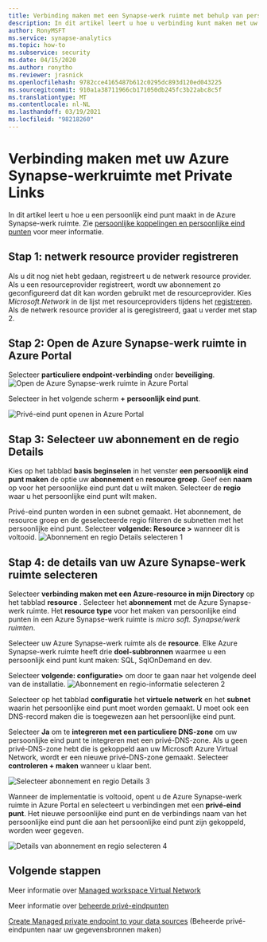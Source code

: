 ```yaml
---
title: Verbinding maken met een Synapse-werk ruimte met behulp van persoonlijke koppelingen
description: In dit artikel leert u hoe u verbinding kunt maken met uw Azure Synapse-werk ruimte met behulp van persoonlijke koppelingen
author: RonyMSFT
ms.service: synapse-analytics
ms.topic: how-to
ms.subservice: security
ms.date: 04/15/2020
ms.author: ronytho
ms.reviewer: jrasnick
ms.openlocfilehash: 9782cce4165487b612c0295dc893d120ed043225
ms.sourcegitcommit: 910a1a38711966cb171050db245fc3b22abc8c5f
ms.translationtype: MT
ms.contentlocale: nl-NL
ms.lasthandoff: 03/19/2021
ms.locfileid: "98218260"
---
```

# <a name="connect-to-your-azure-synapse-workspace-using-private-links"></a>Verbinding maken met uw Azure Synapse-werkruimte met Private Links

In dit artikel leert u hoe u een persoonlijk eind punt maakt in de Azure Synapse-werk ruimte. Zie [persoonlijke koppelingen en persoonlijke eind punten](../../private-link/index.yml) voor meer informatie.

## <a name="step-1-register-network-resource-provider"></a>Stap 1: netwerk resource provider registreren

Als u dit nog niet hebt gedaan, registreert u de netwerk resource provider. Als u een resourceprovider registreert, wordt uw abonnement zo geconfigureerd dat dit kan worden gebruikt met de resourceprovider. Kies *Microsoft.Network* in de lijst met resourceproviders tijdens het [registreren](../../azure-resource-manager/management/resource-providers-and-types.md). Als de netwerk resource provider al is geregistreerd, gaat u verder met stap 2.

## <a name="step-2-open-your-azure-synapse-workspace-in-azure-portal"></a>Stap 2: Open de Azure Synapse-werk ruimte in Azure Portal

Selecteer **particuliere endpoint-verbinding** onder **beveiliging**. 
![Open de Azure Synapse-werk ruimte in Azure Portal](./media/how-to-connect-to-workspace-with-private-links/private-endpoint-1.png)

Selecteer in het volgende scherm **+ persoonlijk eind punt**.

![Privé-eind punt openen in Azure Portal](./media/how-to-connect-to-workspace-with-private-links/private-endpoint-1a.png)

## <a name="step-3-select-your-subscription-and-region-details"></a>Stap 3: Selecteer uw abonnement en de regio Details

Kies op het tabblad **basis beginselen** in het venster **een persoonlijk eind punt maken** de optie uw **abonnement** en **resource groep**. Geef een **naam** op voor het persoonlijke eind punt dat u wilt maken. Selecteer de **regio** waar u het persoonlijke eind punt wilt maken.

Privé-eind punten worden in een subnet gemaakt. Het abonnement, de resource groep en de geselecteerde regio filteren de subnetten met het persoonlijke eind punt. Selecteer **volgende: Resource >** wanneer dit is voltooid.
![Abonnement en regio Details selecteren 1](./media/how-to-connect-to-workspace-with-private-links/private-endpoint-2.png)

## <a name="step-4-select-your-azure-synapse-workspace-details"></a>Stap 4: de details van uw Azure Synapse-werk ruimte selecteren

Selecteer **verbinding maken met een Azure-resource in mijn Directory** op het tabblad **resource** . Selecteer het **abonnement** met de Azure Synapse-werk ruimte. Het **resource type** voor het maken van persoonlijke eind punten in een Azure Synapse-werk ruimte is *micro soft. Synapse/werk ruimten*.

Selecteer uw Azure Synapse-werk ruimte als de **resource**. Elke Azure Synapse-werk ruimte heeft drie **doel-subbronnen** waarmee u een persoonlijk eind punt kunt maken: SQL, SqlOnDemand en dev.

Selecteer **volgende: configuratie>** om door te gaan naar het volgende deel van de installatie.
![Abonnement en regio-informatie selecteren 2](./media/how-to-connect-to-workspace-with-private-links/private-endpoint-3.png)

Selecteer op het tabblad **configuratie** het **virtuele netwerk** en het **subnet** waarin het persoonlijke eind punt moet worden gemaakt. U moet ook een DNS-record maken die is toegewezen aan het persoonlijke eind punt.

Selecteer **Ja** om te **integreren met een particuliere DNS-zone** om uw persoonlijke eind punt te integreren met een privé-DNS-zone. Als u geen privé-DNS-zone hebt die is gekoppeld aan uw Microsoft Azure Virtual Network, wordt er een nieuwe privé-DNS-zone gemaakt. Selecteer **controleren + maken** wanneer u klaar bent.

![Selecteer abonnement en regio Details 3](./media/how-to-connect-to-workspace-with-private-links/private-endpoint-4.png)

Wanneer de implementatie is voltooid, opent u de Azure Synapse-werk ruimte in Azure Portal en selecteert u verbindingen met een **privé-eind punt**. Het nieuwe persoonlijke eind punt en de verbindings naam van het persoonlijke eind punt die aan het persoonlijke eind punt zijn gekoppeld, worden weer gegeven.

![Details van abonnement en regio selecteren 4](./media/how-to-connect-to-workspace-with-private-links/private-endpoint-5.png)

## <a name="next-steps"></a>Volgende stappen

Meer informatie over [Managed workspace Virtual Network](./synapse-workspace-managed-vnet.md)

Meer informatie over [beheerde privé-eindpunten](./synapse-workspace-managed-private-endpoints.md)

[Create Managed private endpoint to your data sources](./how-to-create-managed-private-endpoints.md) (Beheerde privé-eindpunten naar uw gegevensbronnen maken)